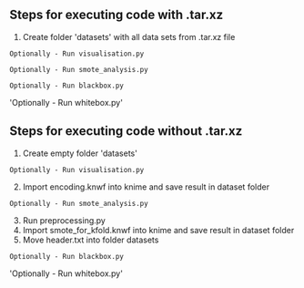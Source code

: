 Steps for executing code with .tar.xz
--
1. Create folder 'datasets' with all data sets from .tar.xz file

  `Optionally - Run visualisation.py`
  
  `Optionally - Run smote_analysis.py`
  
  `Optionally - Run blackbox.py`

  'Optionally - Run whitebox.py'

Steps for executing code without .tar.xz
--
1. Create empty folder 'datasets'

  `Optionally - Run visualisation.py`
  
2. Import encoding.knwf into knime and save result in dataset folder

  `Optionally - Run smote_analysis.py`
  
3. Run preprocessing.py
4. Import smote_for_kfold.knwf into knime and save result in dataset folder
5. Move header.txt into folder datasets

  `Optionally - Run blackbox.py`

  'Optionally - Run whitebox.py'
